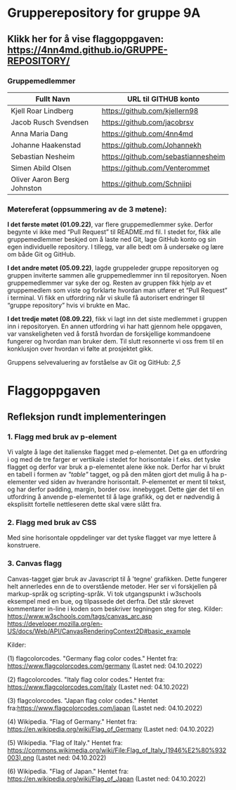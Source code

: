 # Grupperepository for gruppe 9A

## Klikk her for å vise flaggoppgaven: https://4nn4md.github.io/GRUPPE-REPOSITORY/

### Gruppemedlemmer

| Fullt Navn 		        | URL til GITHUB konto 	          |
| --------------------- | ----------------------------------- |
| Kjell Roar Lindberg   | https://github.com/kjellern98       |
| Jacob Rusch Svendsen  | https://github.com/jacobrsv         |
| Anna Maria Dang       | https://github.com/4nn4md           |
| Johanne Haakenstad    | https://github.com/Johannekh        |
| Sebastian Nesheim     | https://github.com/sebastiannesheim | 
| Simen Abild Olsen     | https://github.com/Venterommet      |
| Oliver Aaron Berg Johnston | https://github.com/Schniipi    |

### Møtereferat (oppsummering av de 3 møtene):

**I det første møtet (01.09.22)**, var flere gruppemedlemmer syke. Derfor begynte vi ikke med “Pull Request” til README.md fil. I stedet for, fikk alle gruppemedlemmer beskjed om å laste ned Git, lage GitHub konto og sin egen individuelle repository. I tillegg, var alle bedt om å undersøke og lære om både Git og GitHub. 

**I det andre møtet (05.09.22)**, lagde gruppeleder gruppe repositoryen og gruppen inviterte sammen alle gruppemedlemmer inn til repositoryen. Noen gruppemedlemmer var syke der og. Resten av gruppen fikk hjelp av et gruppemedlem som viste og forklarte hvordan man utfører et “Pull Request” i terminal. Vi fikk en utfordring når vi skulle få autorisert endringer til “gruppe repository” hvis vi brukte en Mac. 
 
**I det tredje møtet (08.09.22)**, fikk vi lagt inn det siste medlemmet i gruppen inn i repositoryen. En annen utfordring vi har hatt gjennom hele oppgaven, var vanskeligheten ved å forstå hvordan de forskjellige kommandoene fungerer og hvordan man bruker dem. Til slutt resonnerte vi oss frem til en konklusjon over hvordan vi følte at prosjektet gikk.

Gruppens selvevaluering av forståelse av Git og GitHub: _2,5_


# Flaggoppgaven

## Refleksjon rundt implementeringen
### 1. Flagg med bruk av p-element
Vi valgte å lage det italienske flagget med p-elementet. Det ga en utfordring i og med de tre farger er vertikale i stedet for horisontale i f.eks. det tyske flagget og derfor var bruk a p-elementet alene ikke nok. Derfor har vi brukt en tabell i formen av *"table"* tagget, og på den måten gjort det mulig å ha p-elementer ved siden av hverandre horisontalt. 
P-elementet er ment til tekst, og har derfor padding, margin, border osv. innebygget. Dette gjør det til en utfordring å anvende p-elementet til å lage grafikk, og det er nødvendig å eksplisitt fortelle nettleseren dette skal være slått fra.
### 2. Flagg med bruk av CSS
Med sine horisontale oppdelinger var det tyske flagget var mye lettere å konstruere.
### 3. Canvas flagg
Canvas-tagget gjør bruk av Javascript til å 'tegne' grafikken. Dette fungerer helt annerledes enn de to overstående metoder. Her ser vi forskjellen på markup-språk og scripting-språk.
Vi tok utgangspunkt i w3schools eksempel med en bue, og tilpassede det derfra.
Det står skrevet kommentarer in-line i koden som beskriver tegningen steg for steg.
Kilder: 
https://www.w3schools.com/tags/canvas_arc.asp
https://developer.mozilla.org/en-US/docs/Web/API/CanvasRenderingContext2D#basic_example




Kilder:

(1) flagcolorcodes. "Germany flag color codes." Hentet fra: https://www.flagcolorcodes.com/germany (Lastet ned: 04.10.2022)

(2) flagcolorcodes. "Italy flag color codes." Hentet fra: https://www.flagcolorcodes.com/italy (Lastet ned: 04.10.2022)

(3) flagcolorcodes. "Japan flag color codes." Hentet fra:https://www.flagcolorcodes.com/japan (Lastet ned: 04.10.2022)

(4) Wikipedia. "Flag of Germany." Hentet fra: https://en.wikipedia.org/wiki/Flag_of_Germany (Lastet ned: 04.10.2022)

(5) Wikipedia. "Flag of Italy." Hentet fra: https://commons.wikimedia.org/wiki/File:Flag_of_Italy_(1946%E2%80%932003).png (Lastet ned: 04.10.2022)

(6) Wikipedia. "Flag of Japan." Hentet fra: https://en.wikipedia.org/wiki/Flag_of_Japan (Lastet ned: 04.10.2022)
